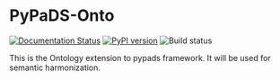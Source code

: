 
# PyPaDS-Onto

[![Documentation Status](https://readthedocs.org/projects/pypads-onto/badge/?version=latest)](https://pypads.readthedocs.io/projects/pypads-onto/en/latest/?badge=latest)
[![PyPI version](https://badge.fury.io/py/pypads-onto.svg)](https://badge.fury.io/py/pypads-onto)
![Build status](https://gitlab.padim.fim.uni-passau.de/RP-17-PaDReP/ontopads/badges/master/pipeline.svg)

This is the Ontology extension to pypads framework. It will be used for semantic harmonization.